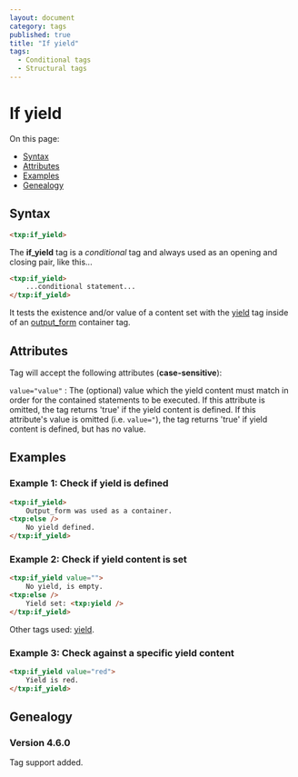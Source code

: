 ```yaml
---
layout: document
category: tags
published: true
title: "If yield"
tags:
  - Conditional tags
  - Structural tags
---
```


# If yield

On this page:

* [Syntax](#syntax)
* [Attributes](#attributes)
* [Examples](#examples)
* [Genealogy](#genealogy)

## Syntax

~~~ html
<txp:if_yield>
~~~

The **if_yield** tag is a *conditional* tag and always used as an opening and closing pair, like this...

~~~ html
<txp:if_yield>
    ...conditional statement...
</txp:if_yield>
~~~

It tests the existence and/or value of a content set with the [yield](yield) tag inside of an [output_form](output-form) container tag.

## Attributes

Tag will accept the following attributes (**case-sensitive**):

`value="value"`
: The (optional) value which the yield content must match in order for the contained statements to be executed. If this attribute is omitted, the tag returns 'true' if the yield content is defined. If this attribute's value is omitted (i.e. `value="`), the tag returns 'true' if yield content is defined, but has no value.

## Examples

### Example 1: Check if yield is defined

~~~ html
<txp:if_yield>
    Output_form was used as a container.
<txp:else />
    No yield defined.
</txp:if_yield>
~~~

### Example 2: Check if yield content is set

~~~ html
<txp:if_yield value="">
    No yield, is empty.
<txp:else />
    Yield set: <txp:yield />
</txp:if_yield>
~~~

Other tags used: [yield](yield).

### Example 3: Check against a specific yield content

~~~ html
<txp:if_yield value="red">
	Yield is red.
</txp:if_yield>
~~~

## Genealogy

### Version 4.6.0

Tag support added.

